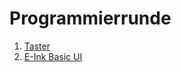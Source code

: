 # Programmierrunde
1. [Taster](./tree/master/Taster)
2. [E-Ink Basic UI](./tree/master/E-Ink-Basic-UI)